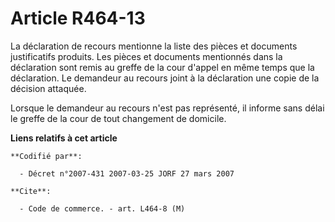 # Article R464-13

La déclaration de recours mentionne la liste des pièces et documents justificatifs produits. Les pièces et documents
mentionnés dans la déclaration sont remis au greffe de la cour d'appel en même temps que la déclaration. Le demandeur au
recours joint à la déclaration une copie de la décision attaquée.

Lorsque le demandeur au recours n'est pas représenté, il informe sans délai le greffe de la cour de tout changement de
domicile.

**Liens relatifs à cet article**

	**Codifié par**:

	  - Décret n°2007-431 2007-03-25 JORF 27 mars 2007

	**Cite**:

	  - Code de commerce. - art. L464-8 (M)
